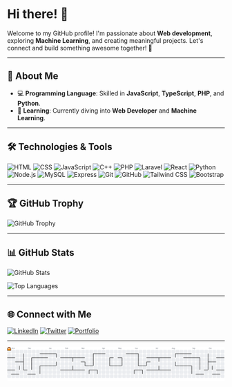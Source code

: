# Hi there! 👋

Welcome to my GitHub profile! I'm passionate about **Web development**, exploring **Machine Learning**, and creating meaningful projects. Let's connect and build something awesome together! 🚀

---

## 🌟 About Me

- 💻 **Programming Language**: Skilled in **JavaScript**, **TypeScript**, **PHP**, and **Python**.
- 🌱 **Learning**: Currently diving into **Web Developer** and **Machine Learning**.

---

## 🛠️ Technologies & Tools

![HTML](https://img.shields.io/badge/-HTML5-E34F26?logo=html5&logoColor=white&style=for-the-badge)
![CSS](https://img.shields.io/badge/-CSS3-1572B6?logo=css3&logoColor=white&style=for-the-badge)
![JavaScript](https://img.shields.io/badge/-JavaScript-F7DF1E?logo=javascript&logoColor=black&style=for-the-badge)
![C++](https://img.shields.io/badge/-C++-00599C?logo=cplusplus&logoColor=white&style=for-the-badge)
![PHP](https://img.shields.io/badge/-PHP-777BB4?logo=php&logoColor=white&style=for-the-badge)
![Laravel](https://img.shields.io/badge/-Laravel-FF2D20?logo=laravel&logoColor=white&style=for-the-badge)
![React](https://img.shields.io/badge/-React-61DAFB?logo=react&logoColor=black&style=for-the-badge)
![Python](https://img.shields.io/badge/-Python-3776AB?logo=python&logoColor=white&style=for-the-badge)
![Node.js](https://img.shields.io/badge/-Node.js-339933?logo=nodedotjs&logoColor=white&style=for-the-badge)
![MySQL](https://img.shields.io/badge/-MySQL-4479A1?logo=mysql&logoColor=white&style=for-the-badge)
![Express](https://img.shields.io/badge/-Express-000?logo=express&logoColor=white&style=for-the-badge)
![Git](https://img.shields.io/badge/-Git-F05032?logo=git&logoColor=white&style=for-the-badge)
![GitHub](https://img.shields.io/badge/-GitHub-181717?logo=github&logoColor=white&style=for-the-badge)
![Tailwind CSS](https://img.shields.io/badge/-Tailwind%20CSS-06B6D4?logo=tailwindcss&logoColor=white&style=for-the-badge)
![Bootstrap](https://img.shields.io/badge/-Bootstrap-7952B3?logo=bootstrap&logoColor=white&style=for-the-badge)

---

## 🏆 GitHub Trophy

![GitHub Trophy](https://github-profile-trophy.vercel.app/?username=AdnanAnwarR&theme=radical&no-frame=true&row=1&column=7)

---

## 📊 GitHub Stats

![GitHub Stats](https://github-readme-stats.vercel.app/api?username=AdnanAnwarR&show_icons=true&theme=radical)

![Top Languages](https://github-readme-stats.vercel.app/api/top-langs/?username=AdnanAnwarR&layout=compact&theme=radical)

---

## 🌐 Connect with Me

[![LinkedIn](https://img.shields.io/badge/-LinkedIn-0077B5?logo=linkedin&logoColor=white&style=for-the-badge)](https://linkedin.com/in/adnananwar)
[![Twitter](https://img.shields.io/badge/-Twitter-1DA1F2?logo=twitter&logoColor=white&style=for-the-badge)](https://twitter.com/adnananwar)
[![Portfolio](https://img.shields.io/badge/-Portfolio-000?logo=internet-explorer&logoColor=white&style=for-the-badge)](https://adnananwar.dev)

---

<picture>
  <source media="(prefers-color-scheme: dark)" srcset="https://raw.githubusercontent.com/AdnanAnwarR/AdnanAnwarR/output/pacman-contribution-graph-dark.svg">
  <source media="(prefers-color-scheme: light)" srcset="https://raw.githubusercontent.com/AdnanAnwarR/AdnanAnwarR/output/pacman-contribution-graph.svg">
  <img alt="pacman contribution graph" src="https://raw.githubusercontent.com/AdnanAnwarR/AdnanAnwarR/output/pacman-contribution-graph.svg">
</picture>
